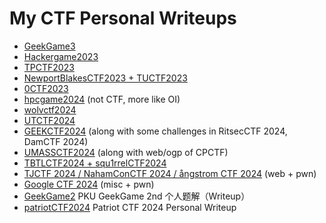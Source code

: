 # My CTF Personal Writeups

- [GeekGame3](https://github.com/RibomBalt/CTF-GG3-HG2023-Personal-Writeup/tree/GG3)
- [Hackergame2023](https://github.com/RibomBalt/CTF-GG3-HG2023-Personal-Writeup/tree/HG2023)
- [TPCTF2023](https://github.com/RibomBalt/CTF-GG3-HG2023-Personal-Writeup/tree/TPCTF2023)
- [NewportBlakesCTF2023 + TUCTF2023](https://github.com/RibomBalt/CTF-GG3-HG2023-Personal-Writeup/tree/NBCTF2023)
- [0CTF2023](https://github.com/RibomBalt/CTF-GG3-HG2023-Personal-Writeup/tree/0CTF2023)
- [hpcgame2024](https://github.com/RibomBalt/CTF-GG3-HG2023-Personal-Writeup/tree/hpcgame2024) (not CTF, more like OI)
- [wolvctf2024](https://github.com/RibomBalt/CTF-GG3-HG2023-Personal-Writeup/tree/wctf2024)
- [UTCTF2024](https://github.com/RibomBalt/CTF-GG3-HG2023-Personal-Writeup/tree/UTCTF2024)
- [GEEKCTF2024](https://github.com/RibomBalt/CTF-GG3-HG2023-Personal-Writeup/tree/GEEKCTF2024) (along with some challenges in RitsecCTF 2024, DamCTF 2024)
- [UMASSCTF2024](https://github.com/RibomBalt/CTF-GG3-HG2023-Personal-Writeup/tree/umassctf2024) (along with web/ogp of CPCTF)
- [TBTLCTF2024 + squ1rrelCTF2024](https://github.com/RibomBalt/CTF-GG3-HG2023-Personal-Writeup/tree/TBTLCTF2024)
- [TJCTF 2024 / NahamConCTF 2024 / ångstrom CTF 2024](https://github.com/RibomBalt/CTF-GG3-HG2023-Personal-Writeup/tree/angstormCTF2024)  (web + pwn)
- [Google CTF 2024](https://github.com/RibomBalt/CTF-GG3-HG2023-Personal-Writeup/tree/GoogleCTF2024)  (misc + pwn)
- [GeekGame2](https://github.com/RibomBalt/CTF-GG3-HG2023-Personal-Writeup/tree/CTF/GeekGame2)  PKU GeekGame 2nd 个人题解（Writeup）
- [patriotCTF2024](https://github.com/RibomBalt/CTF-GG3-HG2023-Personal-Writeup/tree/CTF/patriotCTF2024)  Patriot CTF 2024 Personal Writeup
